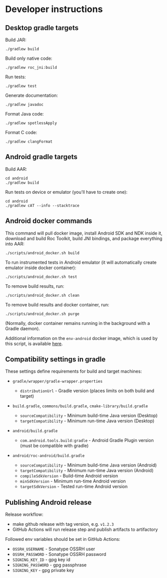 # Developer instructions

## Desktop gradle targets

Build JAR:
```
./gradlew build
```

Build only native code:
```
./gradlew roc_jni:build
```

Run tests:
```
./gradlew test
```

Generate documentation:
```
./gradlew javadoc
```

Format Java code:
```
./gradlew spotlessApply
```

Format C code:
```
./gradlew clangFormat
```

## Android gradle targets

Build AAR:
```
cd android
./gradlew build
```

Run tests on device or emulator (you'll have to create one):
```
cd android
./gradlew cAT --info --stacktrace
```

## Android docker commands

This command will pull docker image, install Android SDK and NDK inside it, download and build Roc Toolkit, build JNI bindings, and package everything into AAR:
```
./scripts/android_docker.sh build
```

To run instrumented tests in Android emulator (it will automatically create emulator inside docker container):
```
./scripts/android_docker.sh test
```

To remove build results, run:
```
./scripts/android_docker.sh clean
```

To remove build results and docker container, run:
```
./scripts/android_docker.sh purge
```

(Normally, docker container remains running in the background with a Gradle daemon).

Additional information on the `env-android` docker image, which is used by this script, is available [here](https://roc-streaming.org/toolkit/docs/portability/android_environment.html).

## Compatibility settings in gradle

These settings define requirements for build and target machines:

* `gradle/wrapper/gradle-wrapper.properties`

    * `distributionUrl` - Gradle version (places limits on both build and target)

* `build.gradle`, `commons/build.gradle`, `cmake-library/build.gradle`

    * `sourceCompatibility` - Minimum build-time Java version (Desktop)
    * `targetCompatibility` - Minimum run-time Java version (Desktop)

* `android/build.gradle`

    * `com.android.tools.build:gradle` - Android Gradle Plugin version (must be compatible with gradle)

* `android/roc-android/build.gradle`

    * `sourceCompatibility` - Minimum build-time Java version (Android)
    * `targetCompatibility` - Minimum run-time Java version (Android)
    * `compileSdkVersion` - Build-time Android version
    * `minSdkVersion` - Minimum run-time Android version
    * `targetSdkVersion` - Tested run-time Android version

## Publishing Android release

Release workflow:
 * make github release with tag version, e.g. `v1.2.3`
 * GitHub Actions will run release step and publish artifacts to artifactory

Followed env variables should be set in GitHub Actions:
 * `OSSRH_USERNAME` - Sonatype OSSRH user
 * `OSSRH_PASSWORD` - Sonatype OSSRH password
 * `SIGNING_KEY_ID` - gpg key id
 * `SIGNING_PASSWORD` - gpg passphrase
 * `SIGNING_KEY` - gpg private key
